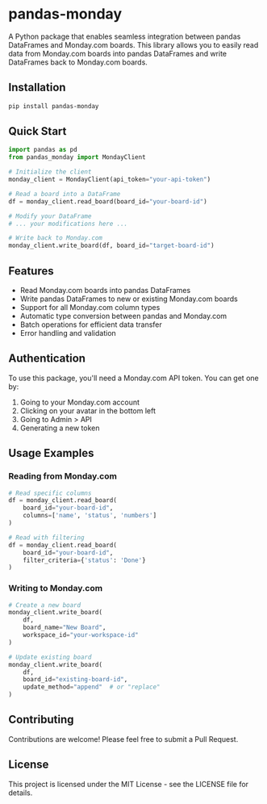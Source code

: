 # pandas-monday

A Python package that enables seamless integration between pandas DataFrames and Monday.com boards. This library allows you to easily read data from Monday.com boards into pandas DataFrames and write DataFrames back to Monday.com boards.

## Installation

```bash
pip install pandas-monday
```

## Quick Start

```python
import pandas as pd
from pandas_monday import MondayClient

# Initialize the client
monday_client = MondayClient(api_token="your-api-token")

# Read a board into a DataFrame
df = monday_client.read_board(board_id="your-board-id")

# Modify your DataFrame
# ... your modifications here ...

# Write back to Monday.com
monday_client.write_board(df, board_id="target-board-id")
```

## Features

- Read Monday.com boards into pandas DataFrames
- Write pandas DataFrames to new or existing Monday.com boards
- Support for all Monday.com column types
- Automatic type conversion between pandas and Monday.com
- Batch operations for efficient data transfer
- Error handling and validation

## Authentication

To use this package, you'll need a Monday.com API token. You can get one by:

1. Going to your Monday.com account
2. Clicking on your avatar in the bottom left
3. Going to Admin > API
4. Generating a new token

## Usage Examples

### Reading from Monday.com

```python
# Read specific columns
df = monday_client.read_board(
    board_id="your-board-id",
    columns=['name', 'status', 'numbers']
)

# Read with filtering
df = monday_client.read_board(
    board_id="your-board-id",
    filter_criteria={'status': 'Done'}
)
```

### Writing to Monday.com

```python
# Create a new board
monday_client.write_board(
    df,
    board_name="New Board",
    workspace_id="your-workspace-id"
)

# Update existing board
monday_client.write_board(
    df,
    board_id="existing-board-id",
    update_method="append"  # or "replace"
)
```

## Contributing

Contributions are welcome! Please feel free to submit a Pull Request.

## License

This project is licensed under the MIT License - see the LICENSE file for details.
